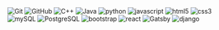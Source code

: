 
  <img alt="Git" src="https://img.shields.io/badge/Git%20-%23F05033.svg?&style=flat&logo=Git&logoColor=white"/>
  <img alt="GitHub" src="https://img.shields.io/badge/GitHub%20-%23121011.svg?&style=flat&logo=GitHub&logoColor=white"/>
  <img alt="C++" src="https://img.shields.io/badge/C++%20-%2300599C.svg?&style=flat&logo=c%2B%2B&logoColor=white"/>
<img alt="Java" src="https://img.shields.io/badge/Java%20-%2345984C.svg?&style=flat&logo=Java&logoColor=white"/>
  <img alt="python" src="https://img.shields.io/badge/Python%20-%2314354C.svg?&style=flat&logo=Python&logoColor=white"/>
  <img alt="javascript" src="https://img.shields.io/badge/JavaScript%20-%23323330.svg?&style=flat&logo=JavaScript&logoColor=%23F7DF1E"/>
  <img alt="html5" src="https://img.shields.io/badge/HTML5%20-%23E34F26.svg?&style=flat&logo=html5&logoColor=white"/>
  <img alt="css3" src="https://img.shields.io/badge/CSS3%20-%231572B6.svg?&style=flat&logo=css3&logoColor=white"/>
  <img alt="mySQL" src="https://img.shields.io/badge/MySQL%20-%231572B6.svg?&style=flat&logo=mysql&logoColor=white"/>
<img alt="PostgreSQL" src="https://img.shields.io/badge/PostgreSQL%20-%231572D9.svg?&style=flat&logo=postgresql&logoColor=white"/>
  <!--Frameworks-->
  <img alt="bootstrap" src="https://img.shields.io/badge/Bootstrap%20-%23563D7C.svg?&style=flat&logo=bootstrap&logoColor=white"/>
  <img alt="react" src="https://img.shields.io/badge/React%20-%2320232a.svg?&style=flat&logo=react&logoColor=%2361DAFB"/>
  <img alt="Gatsby" src="https://img.shields.io/badge/Gatsby%20-%23684299.svg?&style=flat&logo=gatsby&logoColor=white"/>
  <img alt="django" src="https://img.shields.io/badge/django%20-%23092E20.svg?&style=falt&logo=django&logoColor=white"/>

